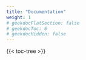 ```yaml
---
title: "Documentation"
weight: 1
# geekdocFlatSection: false
# geekdocToc: 6
# geekdocHidden: false
---
```

{{< toc-tree >}}
